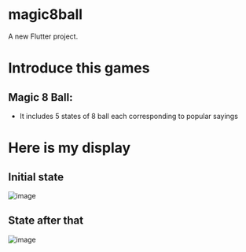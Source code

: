 # magic8ball

A new Flutter project.
# Introduce this games
## Magic 8 Ball:
- It includes 5 states of 8 ball each corresponding to popular sayings
# Here is my display
## Initial state
![image](https://github.com/NeoJL13/Flutter/assets/121484753/73db62ec-61c1-47dc-a411-5afbd8b247d0.png)
## State after that
![image](https://github.com/NeoJL13/Flutter/assets/121484753/bef28482-5ecc-4a06-8bb9-50b8316c6385.png)
